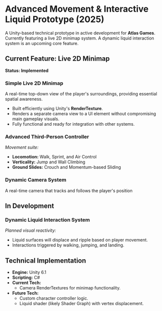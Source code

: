 # Advanced Movement & Interactive Liquid Prototype (2025)

A Unity-based technical prototype in active development for **Atlas Games**. Currently featuring a live 2D minimap system. A dynamic liquid interaction system is an upcoming core feature.

## Current Feature: Live 2D Minimap

**Status: Implemented**

### Simple Live 2D Minimap
A real-time top-down view of the player's surroundings, providing essential spatial awareness.
- Built efficiently using Unity's **RenderTexture**.
- Renders a separate camera view to a UI element without compromising main gameplay visuals.
- Fully functional and ready for integration with other systems.

### Advanced Third-Person Controller
*Movement suite:*
- **Locomotion:** Walk, Sprint, and Air Control 
- **Verticality:** Jump and Wall Climbing  
- **Ground Slides:** Crouch and Momentum-based Sliding 

### Dynamic Camera System
A real-time camera that tracks and follows the player's position

## In Development

### Dynamic Liquid Interaction System
*Planned visual reactivity:*
- Liquid surfaces will displace and ripple based on player movement.
- Interactions triggered by walking, jumping, and landing.

## Technical Implementation

- **Engine:** Unity 6.1
- **Scripting:** C#
- **Current Tech:**
  - Camera RenderTextures for minimap functionality.
- **Future Tech:**
  - Custom character controller logic.
  - Liquid shader (likely Shader Graph) with vertex displacement.
